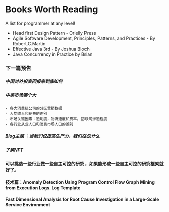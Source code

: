 

# Books Worth Reading #
 A list for programmer at any level!

- Head first Design Pattern - Orielly Press
- Agile Software Development, Principles, Patterns, and Practices - By Robert.C.Martin
- Effective Java 3rd - By Joshua Bloch
- Java Concurrency in Practice by Brian


### 下一篇预告
##### 中国对外投资回报率到底如何

##### 中美市场哪个大
    - 各大消费级公司的分区营销数据
    - 人均收入和花费的差别
    - 市场关键因素：透明度，物流速度和费率，互联网渗透程度
    - 各行业从业人口和消费市场人口的差别

##### Blog主题 ：当我们说提高生产力，我们在说什么

##### 了解NFT

#### 可以挑选一些行业做一些自主可控的研究，如果能形成一些自主可控的研究框架就好了。

#### 技术篇：Anomaly Detection Using Program Control Flow Graph Mining from Execution Logs. Log Template
#### Fast Dimensional Analysis for Root Cause Investigation in a Large-Scale Service Environment